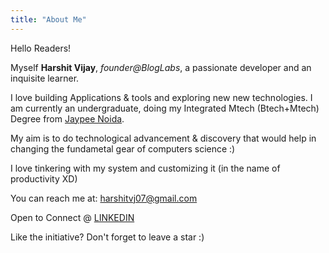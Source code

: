 ```yaml
---
title: "About Me"
---
```


Hello Readers!

Myself **Harshit Vijay**, *founder@BlogLabs*, a passionate developer and an inquisite learner.

I love building Applications & tools and exploring new new technologies. 
I am currently an undergraduate, doing my Integrated Mtech (Btech+Mtech) Degree from [Jaypee Noida](https://www.jiit.ac.in/).

My aim is to do technological advancement & discovery that would help in changing the fundametal gear of computers science :)

I love tinkering with my system and customizing it (in the name of productivity XD) 

You can reach me at: harshitvj07@gmail.com

Open to Connect @ [LINKEDIN](https://www.linkedin.com/in/harshit-vijay-coderv)

Like the initiative? 
Don't forget to leave a star :)